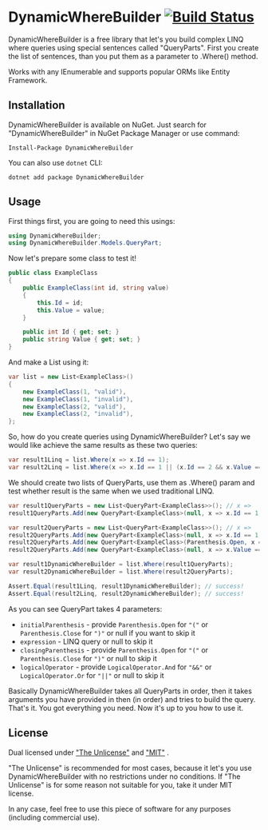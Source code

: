 # DynamicWhereBuilder [![Build Status](https://travis-ci.com/mikecud/DynamicWhereBuilder.svg?branch=master)](https://travis-ci.com/mikecud/DynamicWhereBuilder)

DynamicWhereBuilder is a free library that let's you build complex LINQ where queries using special sentences called "QueryParts". First you create the list of sentences, than you put them as a parameter to .Where() method.

Works with any IEnumerable and supports popular ORMs like Entity Framework.

## Installation

DynamicWhereBuilder is available on NuGet. Just search for "DynamicWhereBuilder" in NuGet Package Manager or use command:

```
Install-Package DynamicWhereBuilder
```

You can also use `dotnet` CLI:

```
dotnet add package DynamicWhereBuilder
```

## Usage

First things first, you are going to need this usings:

```csharp
using DynamicWhereBuilder;
using DynamicWhereBuilder.Models.QueryPart;
```

Now let's prepare some class to test it!

```csharp
public class ExampleClass
{
    public ExampleClass(int id, string value)
    {
        this.Id = id;
        this.Value = value;
    }

    public int Id { get; set; }
    public string Value { get; set; }
}
```

And make a List using it:

```csharp
var list = new List<ExampleClass>()
{
    new ExampleClass(1, "valid"),
    new ExampleClass(1, "invalid"),
    new ExampleClass(2, "valid"),
    new ExampleClass(2, "invalid"),
};
```

So, how do you create queries using DynamicWhereBuilder? Let's say we would like achieve the same results as these two queries:

```csharp
var result1Linq = list.Where(x => x.Id == 1);
var result2Linq = list.Where(x => x.Id == 1 || (x.Id == 2 && x.Value == "valid"));
```

We should create two lists of QueryParts, use them as .Where() param and test whether result is the same when we used traditional LINQ.

```csharp
var result1QueryParts = new List<QueryPart<ExampleClass>>(); // x =>
result1QueryParts.Add(new QueryPart<ExampleClass>(null, x => x.Id == 1, null, null)); // x.Id == 1

var result2QueryParts = new List<QueryPart<ExampleClass>>(); // x =>
result2QueryParts.Add(new QueryPart<ExampleClass>(null, x => x.Id == 1, null, LogicalOperator.Or)); // x.Id == 1 ||
result2QueryParts.Add(new QueryPart<ExampleClass>(Parenthesis.Open, x => x.Id == 2, null, LogicalOperator.And)); // (x.Id == 2 &&
result2QueryParts.Add(new QueryPart<ExampleClass>(null, x => x.Value == "valid", Parenthesis.Close, null)); // x.Value == "valid")

var result1DynamicWhereBuilder = list.Where(result1QueryParts);
var result2DynamicWhereBuilder = list.Where(result2QueryParts);

Assert.Equal(result1Linq, result1DynamicWhereBuilder); // success!
Assert.Equal(result2Linq, result2DynamicWhereBuilder); // success!
```

As you can see QueryPart takes 4 parameters:

- `initialParenthesis` - provide `Parenthesis.Open` for `"("` or `Parenthesis.Close` for `")"` or null if you want to skip it
- `expression` - LINQ query or null to skip it
- `closingParenthesis` - provide `Parenthesis.Open` for `"("` or `Parenthesis.Close` for `")"` or null to skip it
- `logicalOperator` - provide `LogicalOperator.And` for `"&&"` or `LogicalOperator.Or` for `"||"` or null to skip it

Basically DynamicWhereBuilder takes all QueryParts in order, then it takes arguments you have provided in then (in order) and tries to build the query. 
That's it. You got everything you need. Now it's up to you how to use it.

## License

Dual licensed under ["The Unlicense"](LICENSE.md) and ["MIT"](LICENSE.MIT.md) .

"The Unlicense" is recommended for most cases, because it let's you use DynamicWhereBuilder with no restrictions under no conditions. If "The Unlicense" is for some reason not suitable for you, take it under MIT license. 

In any case, feel free to use this piece of software for any purposes (including commercial use).

